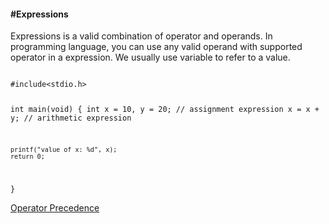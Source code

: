 <h4>#Expressions</h4>
<p>Expressions is a valid combination of operator and operands. In programming language, you can use any valid operand with supported operator in a expression. We usually use variable to refer to a value.</p>
<code>
#include&lt;stdio.h&gt;

int main(void) {
	int x = 10, y = 20;    // assignment expression
	x = x + y;             // arithmetic expression
	
	printf("value of x: %d", x);
	return 0;
}
</code></hr></hr>

<a href="#" class="post pull-right btn btn-sm btn-info" id="operator_precedence">Operator Precedence <span class="glyphicon glyphicon-forward"></span></a><br><br><br><br><br>